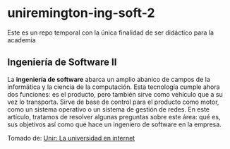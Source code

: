 # uniremington-ing-soft-2
Este es un repo temporal con la única finalidad de ser didáctico para la academia

## Ingeniería de Software II
La **ingeniería de software** abarca un amplio abanico de campos de la informática y la ciencia de la computación. Esta tecnología cumple ahora dos funciones: es el producto, pero también sirve como vehículo que a su vez lo transporta. Sirve de base de control para el producto como motor, como un sistema operativo o un sistema de gestión de redes. En este artículo, tratamos de resolver algunas preguntas sobre este área: qué es, sus objetivos así como qué hace un ingeniero de software en la empresa. 

Tomado de: [Unir: La universidad en internet](https://colombia.unir.net/actualidad-unir/ingenieria-de-software-que-es-objetivos/)
